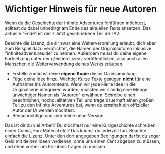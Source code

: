 # Wichtiger Hinweis für neue Autoren

Wenn du die Geschichte der Infinite Adventures fortführen möchtest, solltest du dabei unbedingt am Ende des aktuellen Texts ansetzen. Das aktuelle "Ende" ist der zuletzt geschriebene Teil der IA2.

Beachte die Lizenz, die dir zwar eine Weiterverbreitung erlaubt, dich aber zum Beispiel dazu verpflichtet, die Namen der Originalautoren inklusive "infiniteadventures.de" zu nennen. Außerdem musst du deine eigene Fortsetzung unter der gleichen Lizenz veröffentlichen, also auch allen Menschen die Weiterverwendung deines Werks erlauben.

* Erstelle zunächst deine **eigene Kopie** dieser Dateisammlung.
* Füge deine Idee hinzu. Wichtig: Kurze Texte genügen **nicht** für eine Aufnahme ins Autorenteam. Wenn wir jede kleine Idee in die Originalserie integrieren würden, müssten wir ständig eine Menge unwichtiger Namen als "Autoren" erwähnen. Schreibe einen beachtlichen, hochqualitativen Teil und trage dauerhaft einen großen Teil zu den Infinite Adventures bei, wenn du ernsthaft ein offizieller Autor der IA werden möchtest.
* Benachrichtige uns über deine neue Version.

Das ist dir zu viel Arbeit? Du möchtest nur eine Kurzgeschichte schreiben, einen Comic, Fan-Material etc.? Das kannst du jederzeit tun. Beachte einfach die Lizenz. Unter den dort angegeben Bedingungen darfst du sogar Geld mit deinen Ideen verdienen, ohne uns einen Cent abgeben zu müssen, und ohne vorher um Erlaubnis fragen zu müssen.
